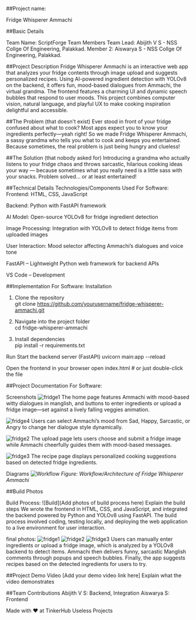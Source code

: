 ##Project name:

Fridge Whisperer Ammachi

##Basic Details

Team Name: ScriptForge
Team Members
Team Lead: Abijith V S - NSS Collge Of Engineering, Palakkad.
Member 2: Aiswarya S - NSS Collge Of Engineering, Palakkad.

##Project Description
Fridge Whisperer Ammachi is an interactive web app that analyzes your fridge contents through image upload and suggests personalized recipes. Using AI-powered ingredient detection with YOLOv8 on the backend, it offers fun, mood-based dialogues from Ammachi, the virtual grandma. The frontend features a charming UI and dynamic speech bubbles that respond to user moods. This project combines computer vision, natural language, and playful UX to make cooking inspiration delightful and accessible.

##The Problem (that doesn't exist)
Ever stood in front of your fridge confused about what to cook? Most apps expect you to know your ingredients perfectly—yeah right! So we made Fridge Whisperer Ammachi, a sassy grandma who tells you what to cook and keeps you entertained. Because sometimes, the real problem is just being hungry and clueless!

##The Solution (that nobody asked for)
Introducing a grandma who actually listens to your fridge chaos and throws sarcastic, hilarious cooking ideas your way — because sometimes what you really need is a little sass with your snacks. Problem solved... or at least entertained!

##Technical Details 
Technologies/Components Used
For Software:
Frontend: HTML, CSS, JavaScript 

Backend: Python with FastAPI framework

AI Model: Open-source YOLOv8 for fridge ingredient detection

Image Processing: Integration with YOLOv8 to detect fridge items from uploaded images

User Interaction: Mood selector affecting Ammachi’s dialogues and voice tone

FastAPI – Lightweight Python web framework for backend APIs

VS Code – Development

##Implementation
For Software:
Installation
 1. Clone the repository  
git clone https://github.com/yourusername/fridge-whisperer-ammachi.git  

2. Navigate into the project folder  
cd fridge-whisperer-ammachi  

3. Install dependencies  
pip install -r requirements.txt  


Run
Start the backend server (FastAPI)
uvicorn main:app --reload  

Open the frontend in your browser
open index.html   # or just double-click the file


##Project Documentation
For Software:

Screenshots 
![fridge1](https://github.com/user-attachments/assets/b04c6c97-ea25-4b45-a82b-99e8baf9b7c4)
The home page features Ammachi with mood-based witty dialogues in manglish, and buttons to enter ingredients or upload a fridge image—set against a lively falling veggies animation.

![fridge4](https://github.com/user-attachments/assets/bc5528ec-db22-4cc1-bed7-b8ab088ec9a5)
Users can select Ammachi’s mood from Sad, Happy, Sarcastic, or Angry to change her dialogue style dynamically.

![fridge2](https://github.com/user-attachments/assets/90105e12-7d1d-4e44-9203-51f31880abbb)
The upload page lets users choose and submit a fridge image while Ammachi cheerfully guides them with mood-based messages.

![fridge3](https://github.com/user-attachments/assets/d09a3ef6-bad1-4d87-9653-f662ef49b46e)
The recipe page displays personalized cooking suggestions based on detected fridge ingredients.


Diagrams
![Workflow](https://github.com/user-attachments/assets/e5cee3ad-eb79-42c5-96ba-2cdd3a0b28a1)
*Figure: Workflow/Architecture of Fridge Whisperer Ammachi*




##Build Photos

Build Process:
![Build](Add photos of build process here) Explain the build steps
We wrote the frontend in HTML, CSS, and JavaScript, and integrated the backend powered by Python and YOLOv8 using FastAPI.
The build process involved coding, testing locally, and deploying the web application to a live environment for user interaction.

final photos:
![fridge1](https://github.com/user-attachments/assets/b04c6c97-ea25-4b45-a82b-99e8baf9b7c4)
![fridge2](https://github.com/user-attachments/assets/90105e12-7d1d-4e44-9203-51f31880abbb)
![fridge3](https://github.com/user-attachments/assets/d09a3ef6-bad1-4d87-9653-f662ef49b46e)
Users can manually enter ingredients or upload a fridge image, which is analyzed by a YOLOv8 backend to detect items.
Ammachi then delivers funny, sarcastic Manglish comments through popups and speech bubbles.
Finally, the app suggests recipes based on the detected ingredients for users to try.


##Project Demo
Video
[Add your demo video link here] Explain what the video demonstrates

##Team Contributions
Abijith V S: Backend, Integration
Aiswarya S: Frontend

Made with ❤ at TinkerHub Useless Projects
